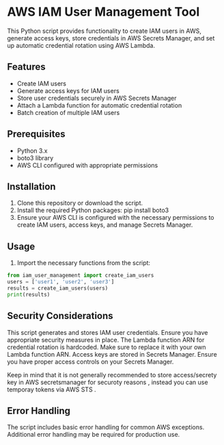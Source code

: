 # AWS IAM User Management Tool

This Python script provides functionality to create IAM users in AWS, generate access keys, store credentials in AWS Secrets Manager, and set up automatic credential rotation using AWS Lambda.

## Features

- Create IAM users
- Generate access keys for IAM users
- Store user credentials securely in AWS Secrets Manager
- Attach a Lambda function for automatic credential rotation
- Batch creation of multiple IAM users

## Prerequisites

- Python 3.x
- boto3 library
- AWS CLI configured with appropriate permissions

## Installation

1. Clone this repository or download the script.
2. Install the required Python packages: pip install boto3
3. Ensure your AWS CLI is configured with the necessary permissions to create IAM users, access keys, and manage Secrets Manager.

## Usage

1. Import the necessary functions from the script:

```python
from iam_user_management import create_iam_users
users = ['user1', 'user2', 'user3']
results = create_iam_users(users)
print(results)
```
## Security Considerations

This script generates and stores IAM user credentials. Ensure you have appropriate security measures in place.
The Lambda function ARN for credential rotation is hardcoded. Make sure to replace it with your own Lambda function ARN.
Access keys are stored in Secrets Manager. Ensure you have proper access controls on your Secrets Manager.

Keep in mind that it is not generally recommended to store access/secrety key in AWS secretsmanager for securoty reasons ,
instead you can use temporay tokens via AWS STS .

## Error Handling
The script includes basic error handling for common AWS exceptions. Additional error handling may be required for production use.
